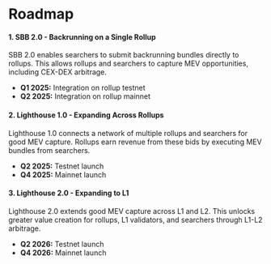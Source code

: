 # Roadmap

#### 1. **SBB 2.0 - Backrunning on a Single Rollup**

SBB 2.0 enables searchers to submit backrunning bundles directly to rollups. This allows rollups and searchers to capture MEV opportunities, including CEX-DEX arbitrage.

* **Q1 2025:** Integration on rollup testnet
* **Q2 2025:** Integration on rollup mainnet



#### **2. Lighthouse 1.0 - Expanding Across Rollups**

Lighthouse 1.0 connects a network of multiple rollups and searchers for good MEV capture. Rollups earn revenue from these bids by executing MEV bundles from searchers.

* **Q2 2025:** Testnet launch
* **Q4 2025:** Mainnet launch



#### **3. Lighthouse 2.0 - Expanding to L1**

Lighthouse 2.0 extends good MEV capture across L1 and L2. This unlocks greater value creation for rollups, L1 validators, and searchers through L1-L2 arbitrage.

* **Q2 2026:** Testnet launch
* **Q4 2026:** Mainnet launch



